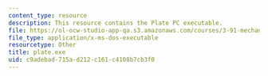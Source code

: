 ```yaml
---
content_type: resource
description: This resource contains the Plate PC executable.
file: https://ol-ocw-studio-app-qa.s3.amazonaws.com/courses/3-91-mechanical-behavior-of-plastics-spring-2007/c9adebad715ad212c161c4108b7cb3f0_plate.exe
file_type: application/x-ms-dos-executable
resourcetype: Other
title: plate.exe
uid: c9adebad-715a-d212-c161-c4108b7cb3f0
---
```

